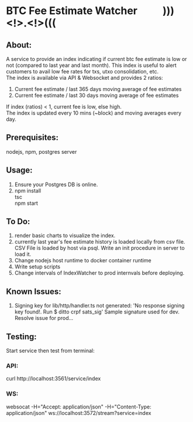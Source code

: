 # BTC Fee Estimate Watcher &emsp;&emsp; )))<!>.<!>(((

## About:
A service to provide an index indicating if current btc fee estimate is low or not (compared to last year and last month). This index is useful to alert customers to avail low fee rates for txs, utxo consolidation, etc.  
The index is available via API & Websocket and provides 2 ratios: 
   1. Current fee estimate / last 365 days moving average of fee estimates    
   2. Current fee estimate / last 30 days moving average of fee estimates
           
If index (ratios) < 1, current fee is low, else high.  
The index is updated every 10 mins (~block) and moving averages every day.    

## Prerequisites:
nodejs, npm, postgres server

## Usage:
1. Ensure your Postgres DB is online.
2. npm install  
   tsc  
   npm start    

## To Do:
1. render basic charts to visualize the index.
2. currently last year's fee estimate history is loaded locally from csv file. CSV File is loaded by host via psql. Write an init procedure in server to load it. 
3. Change nodejs host runtime to docker container runtime
4. Write setup scripts
5. Change intervals of IndexWatcher to prod internvals before deploying. 

## Known Issues:
1. Signing key for lib/http/handler.ts not generated:
   'No response signing key found!. Run $ ditto crpf sats_sig'
   Sample signature used for dev. Resolve issue for prod...

## Testing:
Start service then test from terminal:  
### API: 
   curl http://localhost:3561/service/index
### WS: 
   websocat -H="Accept: application/json" -H="Content-Type: application/json" ws://localhost:3572/stream?service=index
